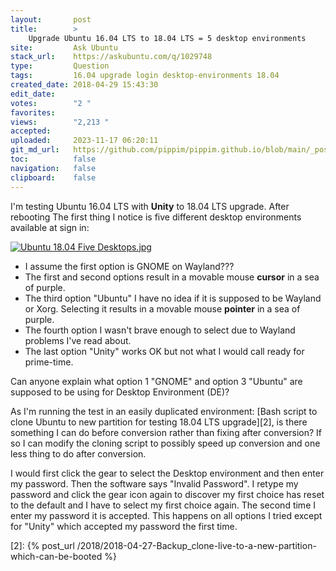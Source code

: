 ```yaml
---
layout:       post
title:        >
    Upgrade Ubuntu 16.04 LTS to 18.04 LTS = 5 desktop environments
site:         Ask Ubuntu
stack_url:    https://askubuntu.com/q/1029748
type:         Question
tags:         16.04 upgrade login desktop-environments 18.04
created_date: 2018-04-29 15:43:30
edit_date:    
votes:        "2 "
favorites:    
views:        "2,213 "
accepted:     
uploaded:     2023-11-17 06:20:11
git_md_url:   https://github.com/pippim/pippim.github.io/blob/main/_posts/2018/2018-04-29-Upgrade-Ubuntu-16.04-LTS-to-18.04-LTS-_-5-desktop-environments.md
toc:          false
navigation:   false
clipboard:    false
---
```


I'm testing Ubuntu 16.04 LTS with **Unity** to 18.04 LTS upgrade. After rebooting The first thing I notice is five different desktop environments available at sign in:

[![Ubuntu 18.04 Five Desktops.jpg][1]][1]

- I assume the first option is GNOME on Wayland???
- The first and second options result in a movable mouse **cursor** in a sea of purple.
- The third option "Ubuntu" I have no idea if it is supposed to be Wayland or Xorg. Selecting it results in a movable mouse **pointer** in a sea of purple.
- The fourth option I wasn't brave enough to select due to Wayland problems I've read about.
- The last option "Unity" works OK but not what I would call ready for prime-time.

Can anyone explain what option 1 "GNOME" and option 3 "Ubuntu" are supposed to be using for Desktop Environment (DE)?

As I'm running the test in an easily duplicated environment: [Bash script to clone Ubuntu to new partition for testing 18.04 LTS upgrade][2], is there something I can do before conversion rather than fixing after conversion? If so I can modify the cloning script to possibly speed up conversion and one less thing to do after conversion.

I would first click the gear to select the Desktop environment and then enter my password. Then the software says "Invalid Password". I retype my password and click the gear icon again to discover my first choice has reset to the default and I have to select my first choice again. The second time I enter my password it is accepted. This happens on all options I tried except for "Unity" which accepted my password the first time.


  [1]: https://i.stack.imgur.com/dNXhZ.jpg
  [2]: {% post_url /2018/2018-04-27-Backup_clone-live-to-a-new-partition-which-can-be-booted %}
